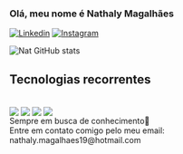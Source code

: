 ### Olá, meu nome é Nathaly Magalhães 

[![Linkedin](https://img.shields.io/badge/LinkedIn-0077B5?style=for-the-badge&logo=linkedin&logoColor=white)](https://www.linkedin.com/in/nathaly-magalhães-902048211/)
[![Instagram](https://img.shields.io/badge/Instagram-E4405F?style=for-the-badge&logo=instagram&logoColor=white
)](https://www.instagram.com/_x.xnat/)

![Nat GitHub stats](https://github-readme-stats.vercel.app/api?username=polan-nat&show_icons=true&theme=dracula)

## Tecnologias recorrentes
<div style="display: inline-block"><br/>
    <img align="center" src="https://img.shields.io/badge/PHP-777BB4?style=for-the-badge&logo=php&logoColor=white" />
    <img align="center" src="https://img.shields.io/badge/JavaScript-323330?style=for-the-badge&logo=javascript&logoColor=F7DF1E" />
    <img align="center" src="https://img.shields.io/badge/Laravel-FF2D20?style=for-the-badge&logo=laravel&logoColor=white" />
    <img align="center" src="https://img.shields.io/badge/MySQL-00000F?style=for-the-badge&logo=mysql&logoColor=white" />
</div><br>
Sempre em busca de conhecimento📝<br>
Entre em contato comigo pelo meu email: nathaly.magalhaes19@hotmail.com
